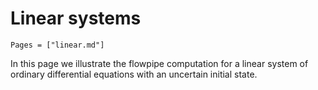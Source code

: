 # Linear systems

```@contents
Pages = ["linear.md"]
```

In this page we illustrate the flowpipe computation for a linear system of
ordinary differential equations with an uncertain initial state.
